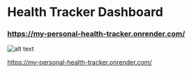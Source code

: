 # Health Tracker Dashboard
### https://my-personal-health-tracker.onrender.com/
![alt text](https://cdn.pixabay.com/photo/2016/11/10/02/47/blood-1813410_1280.jpg)

https://my-personal-health-tracker.onrender.com/
